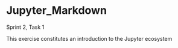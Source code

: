 # Jupyter_Markdown
Sprint 2, Task 1

This exercise constitutes an introduction to the Jupyter ecosystem
